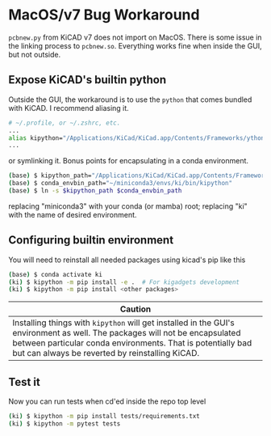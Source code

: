 # MacOS/v7 Bug Workaround

`pcbnew.py` from KiCAD v7 does not import on MacOS. There is some issue in the linking process to `pcbnew.so`. Everything works fine when inside the GUI, but not outside.

## Expose KiCAD's builtin python
Outside the GUI, the workaround is to use the `python` that comes bundled with KiCAD. I recommend aliasing it.

```bash
# ~/.profile, or ~/.zshrc, etc.
...
alias kipython="/Applications/KiCad/KiCad.app/Contents/Frameworks/ython.framework/Versions/Current/bin/python3"
...
```

or symlinking it. Bonus points for encapsulating in a conda environment.
```bash
(base) $ kipython_path="/Applications/KiCad/KiCad.app/Contents/Frameworks/Python.framework/Versions/Current/bin/python3"
(base) $ conda_envbin_path="~/miniconda3/envs/ki/bin/kipython"
(base) $ ln -s $kipython_path $conda_envbin_path
```
replacing "miniconda3" with your conda (or mamba) root; replacing "ki" with the name of desired environment.

## Configuring builtin environment
You will need to reinstall all needed packages using kicad's pip like this
```bash
(base) $ conda activate ki
(ki) $ kipython -m pip install -e .  # For kigadgets development
(ki) $ kipython -m pip install <other packages>
```

| Caution |
| --- |
| Installing things with `kipython` will get installed in the GUI's environment as well. The packages will not be encapsulated between particular conda environments. That is potentially bad but can always be reverted by reinstalling KiCAD. |

## Test it
Now you can run tests when cd'ed inside the repo top level
```bash
(ki) $ kipython -m pip install tests/requirements.txt
(ki) $ kipython -m pytest tests
```
